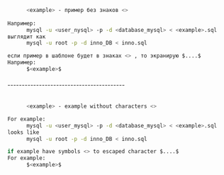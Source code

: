 

```bash
      <example> - пример без знаков <>
    
Например:
      mysql -u <user_nysql> -p -d <database_mysql> < <example>.sql
выглядит как
      mysql -u root -p -d inno_DB < inno.sql
```
```python
если пример в шаблоне будет в знаках <> , то экранирую $....$
Например:
      $<example>$
```
###### -----------------------------------------

```bash
      <example> - example without characters <>

For example:
      mysql -u <user_mysql> -p -d <database_mysql> < <example>.sql
looks like
      mysql -u root -p -d inno_DB < inno.sql
```
```python
if example have symbols <> to escaped character $....$
For example:
      $<example>$
```
